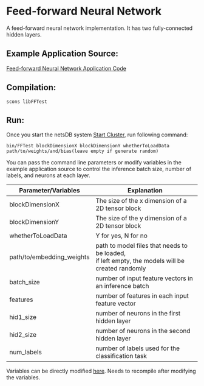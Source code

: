 # Feed-forward Neural Network

A feed-forward neural network implementation. It has two fully-connected hidden layers.

## Example Application Source:

[Feed-forward Neural Network Application Code](https://github.com/asu-cactus/netsdb/blob/master/src/tests/source/FFTest.cc)

## Compilation:

```
scons libFFTest
```

## Run:

Once you start the netsDB system [Start Cluster](https://github.com/asu-cactus/netsdb/blob/master/README.md), run following command:

```
bin/FFTest blockDimensionX blockDimensionY whetherToLoadData path/to/weights/and/bias(leave empty if generate random)
```

You can pass the command line parameters or modify variables in the example application source to control the inference batch size, number of labels, and neurons at each layer.

| Parameter/Variables       | Explanation                                               |
| ------------------------- |-----------------------------------------------------------|
| blockDimensionX           | The size of the x dimension of a 2D tensor block          |
| blockDimensionY           | The size of the y dimension of a 2D tensor block          |
| whetherToLoadData         | Y for yes, N for no                                       |
| path/to/embedding\_weights| path to model files that needs to be loaded, <br /> if left empty, the models will be created randomly|
| batch\_size               | number of input feature vectors in an inference batch     |
| features                  | number of features in each input feature vector           |
| hid1\_size                | number of neurons in the first hidden layer               |
| hid2\_size                | number of neurons in the second hidden layer              |
| num\_labels               | number of labels used for the classification task         |

Variables can be directly modified [here](https://github.com/asu-cactus/netsdb/blob/master/src/tests/source/FFTest.cc). Needs to recompile after modifying the variables.
